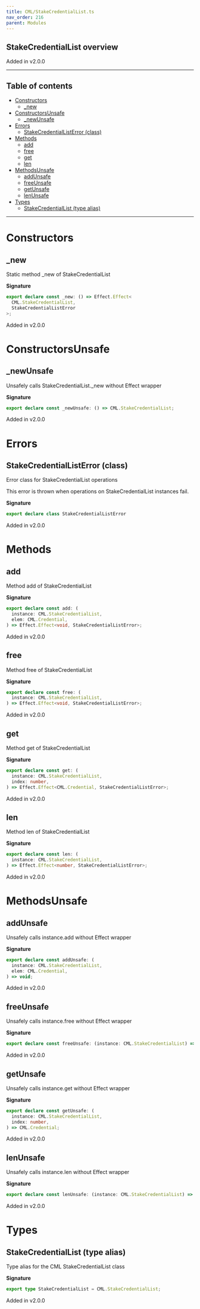 ```yaml
---
title: CML/StakeCredentialList.ts
nav_order: 216
parent: Modules
---
```


## StakeCredentialList overview

Added in v2.0.0

---

<h2 class="text-delta">Table of contents</h2>

- [Constructors](#constructors)
  - [\_new](#_new)
- [ConstructorsUnsafe](#constructorsunsafe)
  - [\_newUnsafe](#_newunsafe)
- [Errors](#errors)
  - [StakeCredentialListError (class)](#stakecredentiallisterror-class)
- [Methods](#methods)
  - [add](#add)
  - [free](#free)
  - [get](#get)
  - [len](#len)
- [MethodsUnsafe](#methodsunsafe)
  - [addUnsafe](#addunsafe)
  - [freeUnsafe](#freeunsafe)
  - [getUnsafe](#getunsafe)
  - [lenUnsafe](#lenunsafe)
- [Types](#types)
  - [StakeCredentialList (type alias)](#stakecredentiallist-type-alias)

---

# Constructors

## \_new

Static method \_new of StakeCredentialList

**Signature**

```ts
export declare const _new: () => Effect.Effect<
  CML.StakeCredentialList,
  StakeCredentialListError
>;
```

Added in v2.0.0

# ConstructorsUnsafe

## \_newUnsafe

Unsafely calls StakeCredentialList.\_new without Effect wrapper

**Signature**

```ts
export declare const _newUnsafe: () => CML.StakeCredentialList;
```

Added in v2.0.0

# Errors

## StakeCredentialListError (class)

Error class for StakeCredentialList operations

This error is thrown when operations on StakeCredentialList instances fail.

**Signature**

```ts
export declare class StakeCredentialListError
```

Added in v2.0.0

# Methods

## add

Method add of StakeCredentialList

**Signature**

```ts
export declare const add: (
  instance: CML.StakeCredentialList,
  elem: CML.Credential,
) => Effect.Effect<void, StakeCredentialListError>;
```

Added in v2.0.0

## free

Method free of StakeCredentialList

**Signature**

```ts
export declare const free: (
  instance: CML.StakeCredentialList,
) => Effect.Effect<void, StakeCredentialListError>;
```

Added in v2.0.0

## get

Method get of StakeCredentialList

**Signature**

```ts
export declare const get: (
  instance: CML.StakeCredentialList,
  index: number,
) => Effect.Effect<CML.Credential, StakeCredentialListError>;
```

Added in v2.0.0

## len

Method len of StakeCredentialList

**Signature**

```ts
export declare const len: (
  instance: CML.StakeCredentialList,
) => Effect.Effect<number, StakeCredentialListError>;
```

Added in v2.0.0

# MethodsUnsafe

## addUnsafe

Unsafely calls instance.add without Effect wrapper

**Signature**

```ts
export declare const addUnsafe: (
  instance: CML.StakeCredentialList,
  elem: CML.Credential,
) => void;
```

Added in v2.0.0

## freeUnsafe

Unsafely calls instance.free without Effect wrapper

**Signature**

```ts
export declare const freeUnsafe: (instance: CML.StakeCredentialList) => void;
```

Added in v2.0.0

## getUnsafe

Unsafely calls instance.get without Effect wrapper

**Signature**

```ts
export declare const getUnsafe: (
  instance: CML.StakeCredentialList,
  index: number,
) => CML.Credential;
```

Added in v2.0.0

## lenUnsafe

Unsafely calls instance.len without Effect wrapper

**Signature**

```ts
export declare const lenUnsafe: (instance: CML.StakeCredentialList) => number;
```

Added in v2.0.0

# Types

## StakeCredentialList (type alias)

Type alias for the CML StakeCredentialList class

**Signature**

```ts
export type StakeCredentialList = CML.StakeCredentialList;
```

Added in v2.0.0
